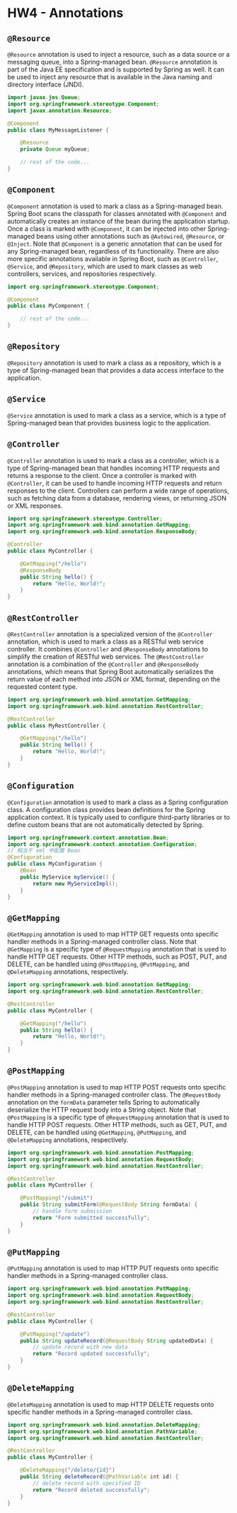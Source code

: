 # HW4 - Annotations

## `@Resource`

`@Resource` annotation is used to inject a resource, such as a data source or a messaging queue, into a Spring-managed bean. `@Resource` annotation is part of the Java EE specification and is supported by Spring as well. It can be used to inject any resource that is available in the Java naming and directory interface (JNDI).

```java
import javax.jms.Queue;
import org.springframework.stereotype.Component;
import javax.annotation.Resource;

@Component
public class MyMessageListener {

    @Resource
    private Queue myQueue;

    // rest of the code...
}
```

## `@Component`

`@Component` annotation is used to mark a class as a Spring-managed bean. Spring Boot scans the classpath for classes annotated with `@Component` and automatically creates an instance of the bean during the application startup. Once a class is marked with `@Component`, it can be injected into other Spring-managed beans using other annotations such as `@Autowired`, `@Resource`, or `@Inject`. Note that `@Component` is a generic annotation that can be used for any Spring-managed bean, regardless of its functionality. There are also more specific annotations available in Spring Boot, such as `@Controller`, `@Service`, and `@Repository`, which are used to mark classes as web controllers, services, and repositories respectively.

```java
import org.springframework.stereotype.Component;

@Component
public class MyComponent {

    // rest of the code...
}
```

## `@Repository`

`@Repository` annotation is used to mark a class as a repository, which is a type of Spring-managed bean that provides a data access interface to the application.

## `@Service`

`@Service` annotation is used to mark a class as a service, which is a type of Spring-managed bean that provides business logic to the application.

## `@Controller`

`@Controller` annotation is used to mark a class as a controller, which is a type of Spring-managed bean that handles incoming HTTP requests and returns a response to the client. Once a controller is marked with `@Controller`, it can be used to handle incoming HTTP requests and return responses to the client. Controllers can perform a wide range of operations, such as fetching data from a database, rendering views, or returning JSON or XML responses.

```java
import org.springframework.stereotype.Controller;
import org.springframework.web.bind.annotation.GetMapping;
import org.springframework.web.bind.annotation.ResponseBody;

@Controller
public class MyController {

    @GetMapping("/hello")
    @ResponseBody
    public String hello() {
        return "Hello, World!";
    }
}
```

## `@RestController`

`@RestController` annotation is a specialized version of the `@Controller` annotation, which is used to mark a class as a RESTful web service controller. It combines `@Controller` and `@ResponseBody` annotations to simplify the creation of RESTful web services. The `@RestController` annotation is a combination of the `@Controller` and `@ResponseBody` annotations, which means that Spring Boot automatically serializes the return value of each method into JSON or XML format, depending on the requested content type.

```java
import org.springframework.web.bind.annotation.GetMapping;
import org.springframework.web.bind.annotation.RestController;

@RestController
public class MyRestController {

    @GetMapping("/hello")
    public String hello() {
        return "Hello, World!";
    }
}
```

## `@Configuration`

`@Configuration` annotation is used to mark a class as a Spring configuration class. A configuration class provides bean definitions for the Spring application context. It is typically used to configure third-party libraries or to define custom beans that are not automatically detected by Spring. 

```java
import org.springframework.context.annotation.Bean;
import org.springframework.context.annotation.Configuration;
// 相当于 xml 中配置 Bean
@Configuration
public class MyConfiguration {
    @Bean
    public MyService myService() {
        return new MyServiceImpl();
    }
}
```

## `@GetMapping`

`@GetMapping` annotation is used to map HTTP GET requests onto specific handler methods in a Spring-managed controller class. Note that `@GetMapping` is a specific type of `@RequestMapping` annotation that is used to handle HTTP GET requests. Other HTTP methods, such as POST, PUT, and DELETE, can be handled using `@PostMapping`, `@PutMapping`, and `@DeleteMapping` annotations, respectively.

```java
import org.springframework.web.bind.annotation.GetMapping;
import org.springframework.web.bind.annotation.RestController;

@RestController
public class MyController {

    @GetMapping("/hello")
    public String hello() {
        return "Hello, World!";
    }
}
```

## `@PostMapping`

`@PostMapping` annotation is used to map HTTP POST requests onto specific handler methods in a Spring-managed controller class. The `@RequestBody` annotation on the `formData` parameter tells Spring to automatically deserialize the HTTP request body into a String object. Note that `@PostMapping` is a specific type of `@RequestMapping` annotation that is used to handle HTTP POST requests. Other HTTP methods, such as GET, PUT, and DELETE, can be handled using `@GetMapping`, `@PutMapping`, and `@DeleteMapping` annotations, respectively.

```java
import org.springframework.web.bind.annotation.PostMapping;
import org.springframework.web.bind.annotation.RequestBody;
import org.springframework.web.bind.annotation.RestController;

@RestController
public class MyController {

    @PostMapping("/submit")
    public String submitForm(@RequestBody String formData) {
        // handle form submission
        return "Form submitted successfully";
    }
}
```

## `@PutMapping`

`@PutMapping` annotation is used to map HTTP PUT requests onto specific handler methods in a Spring-managed controller class.

```java
import org.springframework.web.bind.annotation.PutMapping;
import org.springframework.web.bind.annotation.RequestBody;
import org.springframework.web.bind.annotation.RestController;

@RestController
public class MyController {

    @PutMapping("/update")
    public String updateRecord(@RequestBody String updatedData) {
        // update record with new data
        return "Record updated successfully";
    }
}
```

## `@DeleteMapping`

`@DeleteMapping` annotation is used to map HTTP DELETE requests onto specific handler methods in a Spring-managed controller class. 

```java
import org.springframework.web.bind.annotation.DeleteMapping;
import org.springframework.web.bind.annotation.PathVariable;
import org.springframework.web.bind.annotation.RestController;

@RestController
public class MyController {

    @DeleteMapping("/delete/{id}")
    public String deleteRecord(@PathVariable int id) {
        // delete record with specified ID
        return "Record deleted successfully";
    }
}
```

